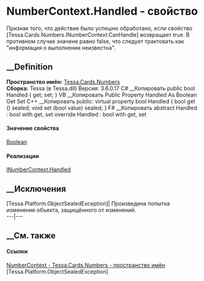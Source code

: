 # NumberContext.Handled - свойство
Признак того, что действие было успешно обработано, если свойство
[Tessa.Cards.Numbers.INumberContext.CanHandle] возвращает true. В противном
случае значене равно false, что следует трактовать как "информация о
выполнении неизвестна".
## __Definition
 **Пространство имён:** [Tessa.Cards.Numbers](N_Tessa_Cards_Numbers.htm)  
 **Сборка:** Tessa (в Tessa.dll) Версия: 3.6.0.17
C# __Копировать
     public bool Handled { get; set; }
VB __Копировать
     Public Property Handled As Boolean
    	Get
    	Set
C++ __Копировать
     public:
    virtual property bool Handled {
    	bool get () sealed;
    	void set (bool value) sealed;
    }
F# __Копировать
     abstract Handled : bool with get, set
    override Handled : bool with get, set
#### Значение свойства
[Boolean](https://learn.microsoft.com/dotnet/api/system.boolean)
#### Реализации
[INumberContext.Handled](P_Tessa_Cards_Numbers_INumberContext_Handled.htm)  
##  __Исключения
[Tessa.Platform.ObjectSealedException]| Произведена попытка изменения объекта,
защищённого от изменений.  
---|---  
##  __См. также
#### Ссылки
[NumberContext - ](T_Tessa_Cards_Numbers_NumberContext.htm)
[Tessa.Cards.Numbers - пространство имён](N_Tessa_Cards_Numbers.htm)
[Tessa.Platform.ObjectSealedException]
